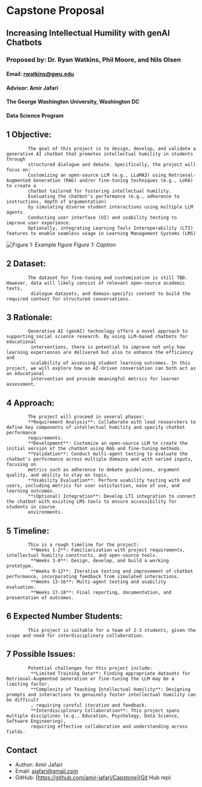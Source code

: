 
# Capstone Proposal
## Increasing Intellectual Humility with genAI Chatbots
### Proposed by: Dr. Ryan Watkins, Phil Moore, and Nils Olsen
#### Email: rwatkins@gwu.edu
#### Advisor: Amir Jafari
#### The George Washington University, Washington DC  
#### Data Science Program


## 1 Objective:  
 
            The goal of this project is to design, develop, and validate a generative AI chatbot that promotes intellectual humility in students through 
            structured dialogue and debate. Specifically, the project will focus on:
            Customizing an open-source LLM (e.g., LLaMA3) using Retrieval-Augmented Generation (RAG) and/or fine-tuning techniques (e.g., LoRA) to create a
            chatbot tailored for fostering intellectual humility.
            Evaluating the chatbot's performance (e.g., adherence to instructions, depth of argumentation)
            by simulating diverse student interactions using multiple LLM agents.
            Conducting user interface (UI) and usability testing to improve user experience.
            Optionally, integrating Learning Tools Interoperability (LTI) features to enable seamless usage in Learning Management Systems (LMS)
            

![Figure 1: Example figure](2025_Spring_6.png)
*Figure 1: Caption*

## 2 Dataset:  

            The dataset for fine-tuning and customization is still TBD. However, data will likely consist of relevant open-source academic texts,
             dialogue datasets, and domain-specific content to build the required context for structured conversations.
            

## 3 Rationale:  

            Generative AI (genAI) technology offers a novel approach to supporting social science research. By using LLM-based chatbots for educational
             interventions, there is potential to improve not only how learning experiences are delivered but also to enhance the efficiency and 
             scalability of assessing student learning outcomes. In this project, we will explore how an AI-driven conversation can both act as an educational 
             intervention and provide meaningful metrics for learner assessment.
            

## 4 Approach:  

            The project will proceed in several phases:
            **Requirement Analysis**: Collaborate with lead researchers to define key components of intellectual humility and specify chatbot performance
            requirements.
            **Development**: Customize an open-source LLM to create the initial version of the chatbot using RAG and fine-tuning methods.
            **Validation**: Conduct multi-agent testing to evaluate the chatbot's performance across multiple domains and with varied inputs, focusing on 
            metrics such as adherence to debate guidelines, argument quality, and ability to stay on topic.
            **Usability Evaluation**: Perform usability testing with end users, including metrics for user satisfaction, ease of use, and learning outcomes.
            **(Optional) Integration**: Develop LTI integration to connect the chatbot with existing LMS tools to ensure accessibility for students in course
            environments.
            

## 5 Timeline:  

            This is a rough timeline for the project:
             **Weeks 1-2**: Familiarization with project requirements, intellectual humility constructs, and open-source tools.
             **Weeks 3-8**: Design, develop, and build a working prototype.
             **Weeks 9-12**: Iterative testing and improvement of chatbot performance, incorporating feedback from simulated interactions.
             **Weeks 13-16**: Multi-agent testing and usability evaluation.
             **Weeks 17-18**: Final reporting, documentation, and presentation of outcomes.
            


## 6 Expected Number Students:  

            This project is suitable for a team of 2-3 students, given the scope and need for interdisciplinary collaboration.
            

## 7 Possible Issues:  

            Potential challenges for this project include:
             **Limited Training Data**: Finding appropriate datasets for Retrieval-Augmented Generation or fine-tuning the LLM may be a limiting factor.
             **Complexity of Teaching Intellectual Humility**: Designing prompts and interactions to genuinely foster intellectual humility can be difficult
             , requiring careful iteration and feedback.
             **Interdisciplinary Collaboration**: This project spans multiple disciplines (e.g., Education, Psychology, Data Science, Software Engineering), 
             requiring effective collaboration and understanding across fields.
            


## Contact
- Author: Amir Jafari
- Email: [ajafari@gmail.com](Eamil)
- GitHub: [https://github.com/amir-jafari/Capstone](Git Hub rep)
